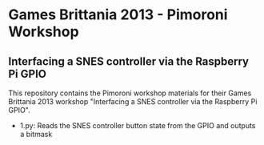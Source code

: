 Games Brittania 2013 - Pimoroni Workshop
========================================

Interfacing a SNES controller via the Raspberry Pi GPIO
-------------------------------------------------------

This repository contains the Pimoroni workshop materials for their Games Brittania 2013 workshop "Interfacing a SNES controller via the Raspberry Pi GPIO".

- 1.py: Reads the SNES controller button state from the GPIO and outputs a bitmask
